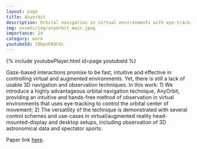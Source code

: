 ```yaml
---
layout: page
title: Anyorbit
description: Orbital navigation in virtual environments with eye-tracking
img: assets/img/anyorbit_main.jpeg
importance: 24
category: work
youtubeId: t0kpoFBdC6c
---
```


{% include youtubePlayer.html id=page.youtubeId %}

Gaze-based interactions promise to be fast, intuitive and effective in controlling virtual and augmented environments. Yet, there is still a lack of usable 3D navigation and observation techniques. In this work: 1) We introduce a highly advantageous orbital navigation technique, AnyOrbit, providing an intuitive and hands-free method of observation in virtual environments that uses eye-tracking to control the orbital center of movement; 2) The versatility of the technique is demonstrated with several control schemes and use-cases in virtual/augmented reality head-mounted-display and desktop setups, including observation of 3D astronomical data and spectator sports.

Paper link <a href='https://yunsuenpai.com/assets/pdf/anyorbit.pdf'>here</a>.